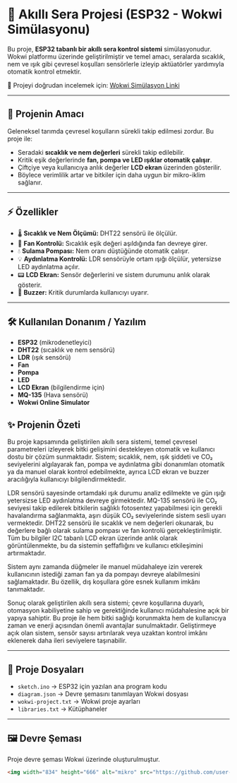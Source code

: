 # 🌱 Akıllı Sera Projesi (ESP32 - Wokwi Simülasyonu)

Bu proje, **ESP32 tabanlı bir akıllı sera kontrol sistemi** simülasyonudur.  
Wokwi platformu üzerinde geliştirilmiştir ve temel amacı, seralarda sıcaklık, nem ve ışık gibi çevresel koşulları sensörlerle izleyip aktüatörler yardımıyla otomatik kontrol etmektir.  

🔗 Projeyi doğrudan incelemek için: [Wokwi Simülasyon Linki](https://wokwi.com/projects/428389643677696001)

---

## 🎯 Projenin Amacı
Geleneksel tarımda çevresel koşulların sürekli takip edilmesi zordur. Bu proje ile:  
- Seradaki **sıcaklık ve nem değerleri** sürekli takip edilebilir.  
- Kritik eşik değerlerinde **fan, pompa ve LED ışıklar otomatik çalışır**.  
- Çiftçiye veya kullanıcıya anlık değerler **LCD ekran** üzerinden gösterilir.  
- Böylece verimlilik artar ve bitkiler için daha uygun bir mikro-iklim sağlanır.  

---

## ⚡ Özellikler
- 🌡️ **Sıcaklık ve Nem Ölçümü:** DHT22 sensörü ile ölçülür.  
- 💨 **Fan Kontrolü:** Sıcaklık eşik değeri aşıldığında fan devreye girer.  
- 💧 **Sulama Pompası:** Nem oranı düştüğünde otomatik çalışır.  
- 💡 **Aydınlatma Kontrolü:** LDR sensörüyle ortam ışığı ölçülür, yetersizse LED aydınlatma açılır.  
- 📟 **LCD Ekran:** Sensör değerlerini ve sistem durumunu anlık olarak gösterir.  
- 🔔 **Buzzer:** Kritik durumlarda kullanıcıyı uyarır.  

---

## 🛠️ Kullanılan Donanım / Yazılım
- **ESP32** (mikrodenetleyici)  
- **DHT22** (sıcaklık ve nem sensörü)  
- **LDR** (ışık sensörü)  
- **Fan** 
- **Pompa**
- **LED** 
- **LCD Ekran** (bilgilendirme için)
- **MQ-135** (Hava sensörü)
- **Wokwi Online Simulator**

## ✨ Projenin Özeti
Bu proje kapsamında geliştirilen akıllı sera sistemi, temel çevresel parametreleri izleyerek bitki gelişimini destekleyen otomatik ve kullanıcı dostu bir çözüm sunmaktadır. Sistem; sıcaklık, nem, ışık şiddeti ve CO₂ seviyelerini algılayarak fan, pompa ve aydınlatma gibi donanımları otomatik ya da manuel olarak kontrol edebilmekte, ayrıca LCD ekran ve buzzer aracılığıyla kullanıcıyı bilgilendirmektedir.

LDR sensörü sayesinde ortamdaki ışık durumu analiz edilmekte ve gün ışığı yetersizse LED aydınlatma devreye girmektedir. MQ-135 sensörü ile CO₂ seviyesi takip edilerek bitkilerin sağlıklı fotosentez yapabilmesi için gerekli havalandırma sağlanmakta, aşırı düşük CO₂ seviyelerinde sistem sesli uyarı vermektedir. DHT22 sensörü ile sıcaklık ve nem değerleri okunarak, bu değerlere bağlı olarak sulama pompası ve fan kontrolü gerçekleştirilmiştir. Tüm bu bilgiler I2C tabanlı LCD ekran üzerinde anlık olarak görüntülenmekte, bu da sistemin şeffaflığını ve kullanıcı etkileşimini artırmaktadır.

Sistem aynı zamanda düğmeler ile manuel müdahaleye izin vererek kullanıcının istediği zaman fan ya da pompayı devreye alabilmesini sağlamaktadır. Bu özellik, dış koşullara göre esnek kullanım imkânı tanımaktadır.

Sonuç olarak geliştirilen akıllı sera sistemi; çevre koşullarına duyarlı, otomasyon kabiliyetine sahip ve gerektiğinde kullanıcı müdahalesine açık bir yapıya sahiptir. Bu proje ile hem bitki sağlığı korunmakta hem de kullanıcıya zaman ve enerji açısından önemli avantajlar sunulmaktadır. Geliştirmeye açık olan sistem, sensör sayısı artırılarak veya uzaktan kontrol imkânı eklenerek daha ileri seviyelere taşınabilir.

---

## 📂 Proje Dosyaları
- `sketch.ino` → ESP32 için yazılan ana program kodu  
- `diagram.json` → Devre şemasını tanımlayan Wokwi dosyası  
- `wokwi-project.txt` → Wokwi proje ayarları  
- `libraries.txt` → Kütüphaneler
---

## 🖼️ Devre Şeması
Proje devre şeması Wokwi üzerinde oluşturulmuştur.  

```markdown
<img width="834" height="666" alt="mikro" src="https://github.com/user-attachments/assets/3b620167-846a-41c0-94ce-41d93b7547c8" />

